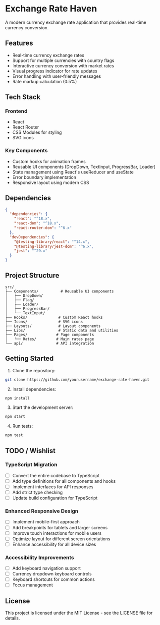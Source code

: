# Exchange Rate Haven

A modern currency exchange rate application that provides real-time currency conversion.

## Features

- Real-time currency exchange rates
- Support for multiple currencies with country flags
- Interactive currency conversion with market rates
- Visual progress indicator for rate updates
- Error handling with user-friendly messages
- Rate markup calculation (0.5%)

## Tech Stack

### Frontend

- React
- React Router
- CSS Modules for styling
- SVG icons

### Key Components

- Custom hooks for animation frames
- Reusable UI components (DropDown, TextInput, ProgressBar, Loader)
- State management using React's useReducer and useState
- Error boundary implementation
- Responsive layout using modern CSS

## Dependencies

```json
{
  "dependencies": {
    "react": "^18.x",
    "react-dom": "^18.x",
    "react-router-dom": "^6.x"
  },
  "devDependencies": {
    "@testing-library/react": "^14.x",
    "@testing-library/jest-dom": "^6.x",
    "jest": "^29.x"
  }
}
```

## Project Structure

```
src/
├── Components/          # Reusable UI components
│   ├── DropDown/
│   ├── Flag/
│   ├── Loader/
│   ├── ProgressBar/
│   └── TextInput/
├── Hooks/              # Custom React hooks
├── Icons/              # SVG icons
├── Layouts/            # Layout components
├── Libs/               # Static data and utilities
├── Pages/             # Page components
│   └── Rates/         # Main rates page
└── api/               # API integration
```

## Getting Started

1. Clone the repository:

```bash
git clone https://github.com/yourusername/exchange-rate-haven.git
```

2. Install dependencies:

```bash
npm install
```

3. Start the development server:

```bash
npm start
```

4. Run tests:

```bash
npm test
```

## TODO / Wishlist

### TypeScript Migration

- [ ] Convert the entire codebase to TypeScript
- [ ] Add type definitions for all components and hooks
- [ ] Implement interfaces for API responses
- [ ] Add strict type checking
- [ ] Update build configuration for TypeScript

### Enhanced Responsive Design

- [ ] Implement mobile-first approach
- [ ] Add breakpoints for tablets and larger screens
- [ ] Improve touch interactions for mobile users
- [ ] Optimize layout for different screen orientations
- [ ] Enhance accessibility for all device sizes

### Accessibility Improvements

- [ ] Add keyboard navigation support
- [ ] Currency dropdown keyboard controls
- [ ] Keyboard shortcuts for common actions
- [ ] Focus management

## License

This project is licensed under the MIT License - see the LICENSE file for details. 
